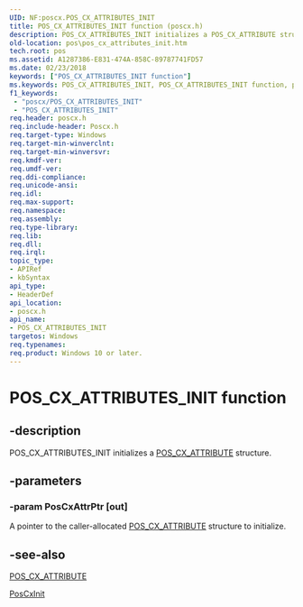 ```yaml
---
UID: NF:poscx.POS_CX_ATTRIBUTES_INIT
title: POS_CX_ATTRIBUTES_INIT function (poscx.h)
description: POS_CX_ATTRIBUTES_INIT initializes a POS_CX_ATTRIBUTE structure.
old-location: pos\pos_cx_attributes_init.htm
tech.root: pos
ms.assetid: A1287386-E831-474A-858C-89787741FD57
ms.date: 02/23/2018
keywords: ["POS_CX_ATTRIBUTES_INIT function"]
ms.keywords: POS_CX_ATTRIBUTES_INIT, POS_CX_ATTRIBUTES_INIT function, pos.pos_cx_attributes_init, poscx/POS_CX_ATTRIBUTES_INIT
f1_keywords:
 - "poscx/POS_CX_ATTRIBUTES_INIT"
 - "POS_CX_ATTRIBUTES_INIT"
req.header: poscx.h
req.include-header: Poscx.h
req.target-type: Windows
req.target-min-winverclnt: 
req.target-min-winversvr: 
req.kmdf-ver: 
req.umdf-ver: 
req.ddi-compliance: 
req.unicode-ansi: 
req.idl: 
req.max-support: 
req.namespace: 
req.assembly: 
req.type-library: 
req.lib: 
req.dll: 
req.irql: 
topic_type:
- APIRef
- kbSyntax
api_type:
- HeaderDef
api_location:
- poscx.h
api_name:
- POS_CX_ATTRIBUTES_INIT
targetos: Windows
req.typenames: 
req.product: Windows 10 or later.
---
```


# POS_CX_ATTRIBUTES_INIT function


## -description


POS_CX_ATTRIBUTES_INIT initializes a <a href="https://docs.microsoft.com/windows-hardware/drivers/ddi/poscx/ns-poscx-_pos_cx_attributes">POS_CX_ATTRIBUTE</a> structure.


## -parameters




### -param PosCxAttrPtr [out]

A pointer to the caller-allocated <a href="https://docs.microsoft.com/windows-hardware/drivers/ddi/poscx/ns-poscx-_pos_cx_attributes">POS_CX_ATTRIBUTE</a> structure to initialize.


## -see-also




<a href="https://docs.microsoft.com/windows-hardware/drivers/ddi/poscx/ns-poscx-_pos_cx_attributes">POS_CX_ATTRIBUTE</a>



<a href="https://docs.microsoft.com/windows-hardware/drivers/ddi/poscx/nf-poscx-poscxinit">PosCxInit</a>
 

 

